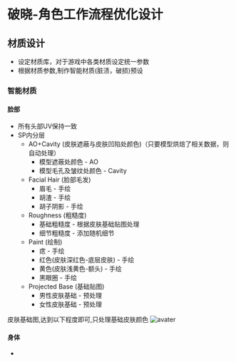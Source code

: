 # 破晓-角色工作流程优化设计
## 材质设计
- 设定材质库，对于游戏中各类材质设定统一参数
- 根据材质参数,制作智能材质(脏渍，破损)预设
### 智能材质
#### 脸部
- 所有头部UV保持一致
- SP内分层
    - AO+Cavity (皮肤遮蔽与皮肤凹陷处颜色)（只要模型烘焙了相关数据，则自动处理）
        - 模型遮蔽处颜色 - AO 
        - 模型毛孔及皱纹处颜色 - Cavity
    - Facial Hair (脸部毛发)
        - 眉毛 - 手绘
        - 胡渣 - 手绘
        - 胡子阴影 - 手绘
    - Roughness (粗糙度)
        - 基础粗糙度 - 根据皮肤基础贴图处理
        - 细节粗糙度 - 添加随机细节
    - Paint (绘制)
        - 痣 - 手绘
        - 红色(皮肤深红色-底层皮肤) - 手绘
        - 黄色(皮肤浅黄色-额头) - 手绘
        - 黑眼圈 - 手绘
    - Projected Base (基础贴图)
        - 男性皮肤基础 - 预处理
        - 女性皮肤基础 - 预处理 
    
皮肤基础图,达到以下程度即可,只处理基础皮肤颜色
![avater](/%E7%BE%8E%E6%9C%AF%E5%B7%A5%E4%BD%9C%E6%B5%81/Dingtalk_20230612171206.jpg)

#### 身体
- 